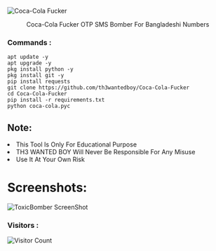 ![Coca-Cola Fucker](https://i.ibb.co/6NwgLyq/coca-cola.png)
<p align="center">Coca-Cola Fucker OTP SMS Bomber For Bangladeshi Numbers</p>

### Commands :
``` shell script
apt update -y
apt upgrade -y
pkg install python -y
pkg install git -y
pip install requests
git clone https://github.com/th3wantedboy/Coca-Cola-Fucker
cd Coca-Cola-Fucker
pip install -r requirements.txt
python coca-cola.pyc
```

## Note:
<li>This Tool Is Only For Educational Purpose</li>
<li>TH3 WANTED BOY Will Never Be Responsible For Any Misuse</li>
<li>Use It At Your Own Risk</li>




# Screenshots:
<img src="https://a.top4top.io/p_2556qdsww0.jpg" alt="ToxicBomber ScreenShot">

### Visitors :

![Visitor Count](https://profile-counter.glitch.me/th3wantedboy/count.svg)
